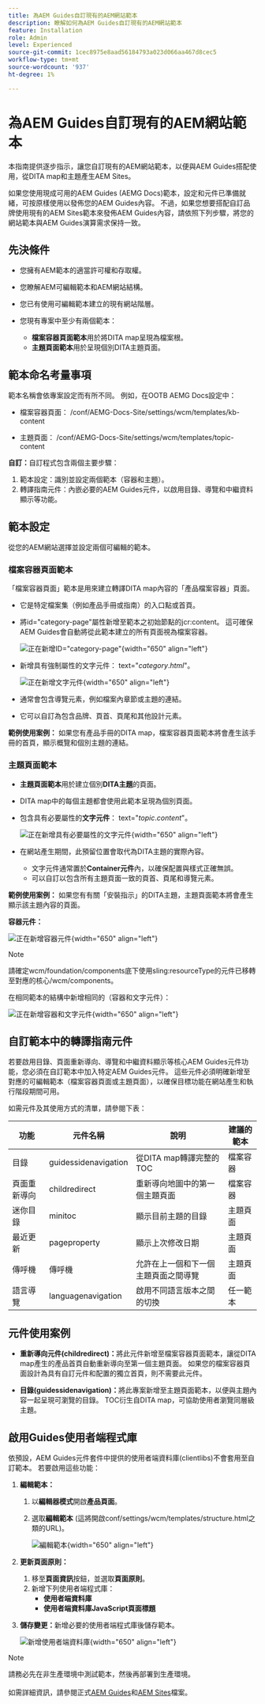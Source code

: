```yaml
---
title: 為AEM Guides自訂現有的AEM網站範本
description: 瞭解如何為AEM Guides自訂現有的AEM網站範本
feature: Installation
role: Admin
level: Experienced
source-git-commit: 1cec8975e8aad56184793a023d066aa467d8cec5
workflow-type: tm+mt
source-wordcount: '937'
ht-degree: 1%

---
```


# 為AEM Guides自訂現有的AEM網站範本

本指南提供逐步指示，讓您自訂現有的AEM網站範本，以便與AEM Guides搭配使用，從DITA map和主題產生AEM Sites。

如果您使用現成可用的AEM Guides (AEMG Docs)範本，設定和元件已準備就緒，可按原樣使用以發佈您的AEM Guides內容。 不過，如果您想要搭配自訂品牌使用現有的AEM Sites範本來發佈AEM Guides內容，請依照下列步驟，將您的網站範本與AEM Guides演算需求保持一致。


## 先決條件

- 您擁有AEM範本的適當許可權和存取權。
- 您瞭解AEM可編輯範本和AEM網站結構。
- 您已有使用可編輯範本建立的現有網站階層。
- 您現有專案中至少有兩個範本：

   - **檔案容器頁面範本**&#x200B;用於將DITA map呈現為檔案根。
   - **主題頁面範本**&#x200B;用於呈現個別DITA主題頁面。

## 範本命名考量事項

範本名稱會依專案設定而有所不同。 例如，在OOTB AEMG Docs設定中：

- 檔案容器頁面： /conf/AEMG-Docs-Site/settings/wcm/templates/kb-content

- 主題頁面： /conf/AEMG-Docs-Site/settings/wcm/templates/topic-content

**自訂：**&#x200B;自訂程式包含兩個主要步驟：

1. 範本設定：識別並設定兩個範本（容器和主題）。
2. 轉譯指南元件：內嵌必要的AEM Guides元件，以啟用目錄、導覽和中繼資料顯示等功能。

## 範本設定

從您的AEM網站選擇並設定兩個可編輯的範本。

### 檔案容器頁面範本

「檔案容器頁面」範本是用來建立轉譯DITA map內容的「產品檔案容器」頁面。

- 它是特定檔案集（例如產品手冊或指南）的入口點或首頁。
- 將id=&quot;category-page&quot;屬性新增至範本之初始節點的jcr:content。 這可確保AEM Guides會自動將從此範本建立的所有頁面視為檔案容器。

  ![正在新增ID=&quot;category-page&quot;](/help/product-guide/knowledge-base/kb-articles/assets/publishing/add-id-category-page.png){width="650" align="left"}

- 新增具有強制屬性的文字元件： text=&quot;$category.html$&quot;。

  ![正在新增文字元件](/help/product-guide/knowledge-base/kb-articles/assets/publishing/add-text-component.png){width="650" align="left"}

- 通常會包含導覽元素，例如檔案內章節或主題的連結。
- 它可以自訂為包含品牌、頁首、頁尾和其他設計元素。

**範例使用案例：**
如果您有產品手冊的DITA map，檔案容器頁面範本將會產生該手冊的首頁，顯示概覽和個別主題的連結。

### 主題頁面範本

- **主題頁面範本**&#x200B;用於建立個別&#x200B;**DITA主題**&#x200B;的頁面。
- DITA map中的每個主題都會使用此範本呈現為個別頁面。
- 包含具有必要屬性的&#x200B;**文字元件**： text=&quot;$topic.content$&quot;。

  ![正在新增具有必要屬性的文字元件](/help/product-guide/knowledge-base/kb-articles/assets/publishing/add-text-component-mandatory-property.png){width="650" align="left"}

- 在網站產生期間，此預留位置會取代為DITA主題的實際內容。
   - 文字元件通常置於&#x200B;**Container元件**&#x200B;內，以確保配置與樣式正確無誤。
   - 可以自訂以包含所有主題頁面一致的頁首、頁尾和導覽元素。

**範例使用案例：**
如果您有有關「安裝指示」的DITA主題，主題頁面範本將會產生顯示該主題內容的頁面。

**容器元件：**

![正在新增容器元件](/help/product-guide/knowledge-base/kb-articles/assets/publishing/add-container-component.png){width="650" align="left"}

>[!NOTE]
>
> 請確定wcm/foundation/components底下使用sling:resourceType的元件已移轉至對應的核心/wcm/components。

在相同範本的結構中新增相同的（容器和文字元件）：

![正在新增容器和文字元件](/help/product-guide/knowledge-base/kb-articles/assets/publishing/add-container-and-text-component.png){width="650" align="left"}

## 自訂範本中的轉譯指南元件

若要啟用目錄、頁面重新導向、導覽和中繼資料顯示等核心AEM Guides元件功能，您必須在自訂範本中加入特定AEM Guides元件。 這些元件必須明確新增至對應的可編輯範本（檔案容器頁面或主題頁面），以確保目標功能在網站產生和執行階段期間可用。

如需元件及其使用方式的清單，請參閱下表：

| 功能 | 元件名稱 | 說明 | 建議的範本 |
|---|---|---|---|
| 目錄 | guidessidenavigation | 從DITA map轉譯完整的TOC | 檔案容器 |
| 頁面重新導向 | childredirect | 重新導向地圖中的第一個主題頁面 | 檔案容器 |
| 迷你目錄 | minitoc | 顯示目前主題的目錄 | 主題頁面 |
| 最近更新 | pageproperty | 顯示上次修改日期 | 主題頁面 |
| 傳呼機 | 傳呼機 | 允許在上一個和下一個主題頁面之間導覽 | 主題頁面 |
| 語言導覽 | languagenavigation | 啟用不同語言版本之間的切換 | 任一範本 |


## 元件使用案例

- **重新導向元件(childredirect)：**&#x200B;將此元件新增至檔案容器頁面範本，讓從DITA map產生的產品首頁自動重新導向至第一個主題頁面。 如果您的檔案容器頁面設計為具有自訂元件和配置的獨立首頁，則不需要此元件。

- **目錄(guidessidenavigation)：**&#x200B;將此專案新增至主題頁面範本，以便與主題內容一起呈現可瀏覽的目錄。 TOC衍生自DITA map，可協助使用者瀏覽同層級主題。


## 啟用Guides使用者端程式庫

依預設，AEM Guides元件套件中提供的使用者端資料庫(clientlibs)不會套用至自訂範本。 若要啟用這些功能：

1. **編輯範本：**

   1. 以&#x200B;**編輯器模式**&#x200B;開啟&#x200B;**產品頁面**。
   2. 選取&#x200B;**編輯範本** (這將開啟conf/settings/wcm/templates/structure.html之類的URL)。

      ![編輯範本](/help/product-guide/knowledge-base/kb-articles/assets/publishing/edit-template.png){width="650" align="left"}

2. **更新頁面原則：**

   1. 移至&#x200B;**頁面資訊**&#x200B;按鈕，並選取&#x200B;**頁面原則**。
   2. 新增下列使用者端程式庫：
      - **使用者端資料庫**
      - **使用者端資料庫JavaScript頁面標題**

3. **儲存變更：**&#x200B;新增必要的使用者端程式庫後儲存範本。

   ![新增使用者端資料庫](/help/product-guide/knowledge-base/kb-articles/assets/publishing/add-client-libraries.png){width="650" align="left"}


>[!NOTE]
>
> 請務必先在非生產環境中測試範本，然後再部署到生產環境。<br><br>如需詳細資訊，請參閱正式[AEM Guides](https://experienceleague.adobe.com/en/docs/experience-manager-guides/using/overview)和[AEM Sites](https://experienceleague.adobe.com/en/docs/experience-manager-core-components/using/get-started/authoring)檔案。
